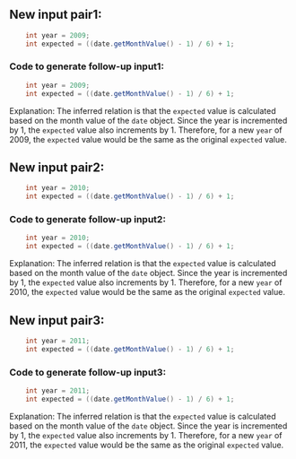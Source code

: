 ## New input pair1:
```java
    int year = 2009;
    int expected = ((date.getMonthValue() - 1) / 6) + 1;
```
### Code to generate follow-up input1:
```java
    int year = 2009;
    int expected = ((date.getMonthValue() - 1) / 6) + 1;
```
Explanation: The inferred relation is that the `expected` value is calculated based on the month value of the `date` object. Since the year is incremented by 1, the `expected` value also increments by 1. Therefore, for a new `year` of 2009, the `expected` value would be the same as the original `expected` value.

## New input pair2:
```java
    int year = 2010;
    int expected = ((date.getMonthValue() - 1) / 6) + 1;
```
### Code to generate follow-up input2:
```java
    int year = 2010;
    int expected = ((date.getMonthValue() - 1) / 6) + 1;
```
Explanation: The inferred relation is that the `expected` value is calculated based on the month value of the `date` object. Since the year is incremented by 1, the `expected` value also increments by 1. Therefore, for a new `year` of 2010, the `expected` value would be the same as the original `expected` value.

## New input pair3:
```java
    int year = 2011;
    int expected = ((date.getMonthValue() - 1) / 6) + 1;
```
### Code to generate follow-up input3:
```java
    int year = 2011;
    int expected = ((date.getMonthValue() - 1) / 6) + 1;
```
Explanation: The inferred relation is that the `expected` value is calculated based on the month value of the `date` object. Since the year is incremented by 1, the `expected` value also increments by 1. Therefore, for a new `year` of 2011, the `expected` value would be the same as the original `expected` value.
